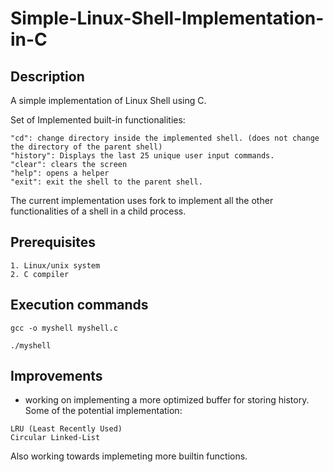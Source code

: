 # Simple-Linux-Shell-Implementation-in-C

## Description
A simple implementation of Linux Shell using C. 

Set of Implemented built-in functionalities:
```
"cd": change directory inside the implemented shell. (does not change the directory of the parent shell)
"history": Displays the last 25 unique user input commands.
"clear": clears the screen
"help": opens a helper
"exit": exit the shell to the parent shell.
```
The current implementation uses fork to implement all the other functionalities of a shell in a child process.
## Prerequisites

```
1. Linux/unix system
2. C compiler
```

## Execution commands

```
gcc -o myshell myshell.c

./myshell
```
## Improvements
- working on implementing a more optimized buffer for storing history. Some of the potential implementation:
```
LRU (Least Recently Used) 
Circular Linked-List
```
Also working towards implemeting more builtin functions.
